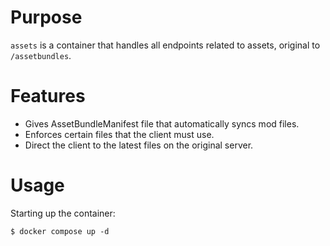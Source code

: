 # Purpose

`assets` is a container that handles all endpoints related to assets, original to `/assetbundles`. 
# Features

- Gives AssetBundleManifest file that automatically syncs mod files.
- Enforces certain files that the client must use.
- Direct the client to the latest files on the original server.
# Usage
Starting up the container:

```shell
$ docker compose up -d
```

